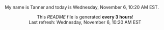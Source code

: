 My name is Tanner and today is Wednesday, November 6, 10:20 AM EST.

<p align="center">This <i>README</i> file is generated <b>every 3 hours</b>!</br>Last refresh: Wednesday, November 6, 10:20 AM EST<br /></p>
